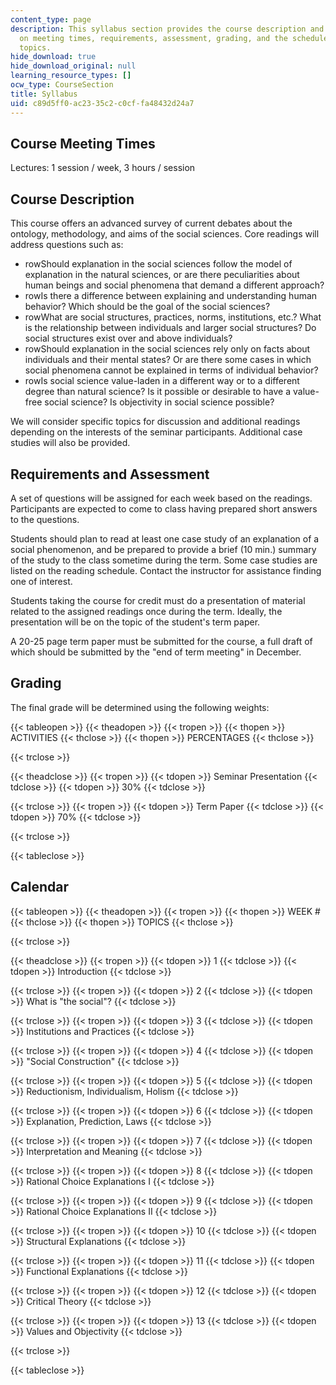 ```yaml
---
content_type: page
description: This syllabus section provides the course description and information
  on meeting times, requirements, assessment, grading, and the schedule of course
  topics.
hide_download: true
hide_download_original: null
learning_resource_types: []
ocw_type: CourseSection
title: Syllabus
uid: c89d5ff0-ac23-35c2-c0cf-fa48432d24a7
---
```


Course Meeting Times
--------------------

Lectures: 1 session / week, 3 hours / session

Course Description
------------------

This course offers an advanced survey of current debates about the ontology, methodology, and aims of the social sciences. Core readings will address questions such as:

*   rowShould explanation in the social sciences follow the model of explanation in the natural sciences, or are there peculiarities about human beings and social phenomena that demand a different approach?
*   rowIs there a difference between explaining and understanding human behavior? Which should be the goal of the social sciences?
*   rowWhat are social structures, practices, norms, institutions, etc.? What is the relationship between individuals and larger social structures? Do social structures exist over and above individuals?
*   rowShould explanation in the social sciences rely only on facts about individuals and their mental states? Or are there some cases in which social phenomena cannot be explained in terms of individual behavior?
*   rowIs social science value-laden in a different way or to a different degree than natural science? Is it possible or desirable to have a value-free social science? Is objectivity in social science possible?

We will consider specific topics for discussion and additional readings depending on the interests of the seminar participants. Additional case studies will also be provided.

Requirements and Assessment
---------------------------

A set of questions will be assigned for each week based on the readings. Participants are expected to come to class having prepared short answers to the questions.

Students should plan to read at least one case study of an explanation of a social phenomenon, and be prepared to provide a brief (10 min.) summary of the study to the class sometime during the term. Some case studies are listed on the reading schedule. Contact the instructor for assistance finding one of interest.

Students taking the course for credit must do a presentation of material related to the assigned readings once during the term. Ideally, the presentation will be on the topic of the student's term paper.

A 20-25 page term paper must be submitted for the course, a full draft of which should be submitted by the "end of term meeting" in December.

Grading
-------

The final grade will be determined using the following weights:

{{< tableopen >}}
{{< theadopen >}}
{{< tropen >}}
{{< thopen >}}
ACTIVITIES
{{< thclose >}}
{{< thopen >}}
PERCENTAGES
{{< thclose >}}

{{< trclose >}}

{{< theadclose >}}
{{< tropen >}}
{{< tdopen >}}
Seminar Presentation
{{< tdclose >}}
{{< tdopen >}}
30%
{{< tdclose >}}

{{< trclose >}}
{{< tropen >}}
{{< tdopen >}}
Term Paper
{{< tdclose >}}
{{< tdopen >}}
70%
{{< tdclose >}}

{{< trclose >}}

{{< tableclose >}}

Calendar
--------

{{< tableopen >}}
{{< theadopen >}}
{{< tropen >}}
{{< thopen >}}
WEEK #
{{< thclose >}}
{{< thopen >}}
TOPICS
{{< thclose >}}

{{< trclose >}}

{{< theadclose >}}
{{< tropen >}}
{{< tdopen >}}
1
{{< tdclose >}}
{{< tdopen >}}
Introduction
{{< tdclose >}}

{{< trclose >}}
{{< tropen >}}
{{< tdopen >}}
2
{{< tdclose >}}
{{< tdopen >}}
What is "the social"?
{{< tdclose >}}

{{< trclose >}}
{{< tropen >}}
{{< tdopen >}}
3
{{< tdclose >}}
{{< tdopen >}}
Institutions and Practices
{{< tdclose >}}

{{< trclose >}}
{{< tropen >}}
{{< tdopen >}}
4
{{< tdclose >}}
{{< tdopen >}}
"Social Construction"
{{< tdclose >}}

{{< trclose >}}
{{< tropen >}}
{{< tdopen >}}
5
{{< tdclose >}}
{{< tdopen >}}
Reductionism, Individualism, Holism
{{< tdclose >}}

{{< trclose >}}
{{< tropen >}}
{{< tdopen >}}
6
{{< tdclose >}}
{{< tdopen >}}
Explanation, Prediction, Laws
{{< tdclose >}}

{{< trclose >}}
{{< tropen >}}
{{< tdopen >}}
7
{{< tdclose >}}
{{< tdopen >}}
Interpretation and Meaning
{{< tdclose >}}

{{< trclose >}}
{{< tropen >}}
{{< tdopen >}}
8
{{< tdclose >}}
{{< tdopen >}}
Rational Choice Explanations I
{{< tdclose >}}

{{< trclose >}}
{{< tropen >}}
{{< tdopen >}}
9
{{< tdclose >}}
{{< tdopen >}}
Rational Choice Explanations II
{{< tdclose >}}

{{< trclose >}}
{{< tropen >}}
{{< tdopen >}}
10
{{< tdclose >}}
{{< tdopen >}}
Structural Explanations
{{< tdclose >}}

{{< trclose >}}
{{< tropen >}}
{{< tdopen >}}
11
{{< tdclose >}}
{{< tdopen >}}
Functional Explanations
{{< tdclose >}}

{{< trclose >}}
{{< tropen >}}
{{< tdopen >}}
12
{{< tdclose >}}
{{< tdopen >}}
Critical Theory
{{< tdclose >}}

{{< trclose >}}
{{< tropen >}}
{{< tdopen >}}
13
{{< tdclose >}}
{{< tdopen >}}
Values and Objectivity
{{< tdclose >}}

{{< trclose >}}

{{< tableclose >}}